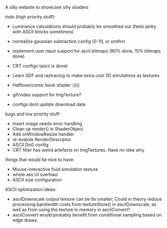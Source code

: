 A silly website to showcase silly shaders

todo (high priority stuff):
- Luminance calculations should probably be smoothed out (feels janky with ASCII blocks sometimes)
- normalize gaussian subtraction config (0-10, or smthn)

- implement user input support for ascii bitmaps (80% done, 15% bitmaps done)
- CRT configs (ascii is done)
- Learn SDF and raytracing to make extra cool 3D simulations as textures
- Halftone/comic book shader :))))
- gif/video support for ImgTexture?
- configs dont update download data

bugs and low priority stuff:
- Insert image needs error handling.
- Clean up render() in ShaderObject.
- Add onWindowResize handler.
- re-evalute RenderDescriptor.
- ASCII DoG config
- CRT filter has weird artefacts on ImgTextures. Have no idea why

things that would be nice to have:
- Mouse-interactive fluid simulation texture
- whole ass UI overhaul
- ASCII size configuration


ASCII optimization ideas:
- asciiDownscale output texture can be 8x smaller; Could in theory reduce processing bandwidth costs from textureStore() in asciiDownscale, as well as from using the texture in memory in asciiConvert?
- asciiConvert would probably benefit from conditional sampling based on edge draws.
